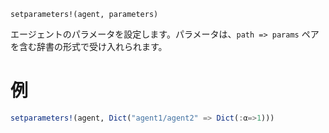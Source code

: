 ```
setparameters!(agent, parameters)
```

エージェントのパラメータを設定します。パラメータは、`path => params` ペアを含む辞書の形式で受け入れられます。

# 例

```julia
setparameters!(agent, Dict("agent1/agent2" => Dict(:α=>1)))
```
